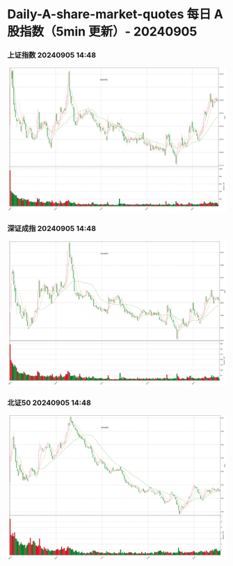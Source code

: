 
# Daily-A-share-market-quotes 每日 A 股指数（5min 更新）- 20240905

### 上证指数 20240905 14:48
![](./fig/2024/9/20240905-sh000001.png)

### 深证成指 20240905 14:48
![](./fig/2024/9/20240905-sz399001.png)

### 北证50 20240905 14:48
![](./fig/2024/9/20240905-bj899050.png)
